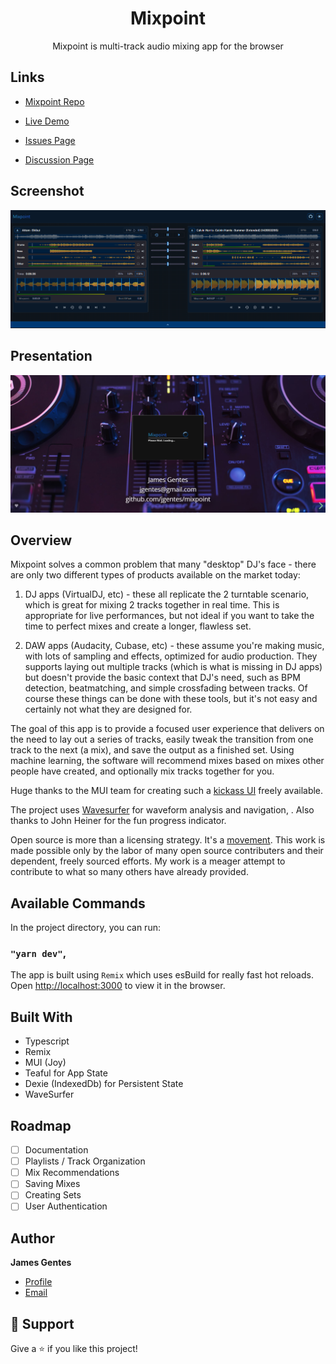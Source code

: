 <h1 align="center">Mixpoint</h1>

<p align="center">Mixpoint is multi-track audio mixing app for the browser</p>

## Links

- [Mixpoint Repo](https://github.com/jgentes/mixpoint)

- [Live Demo](https://mixpoint.jgentes.com)

- [Issues Page](https://github.com/jgentes/mixpoint/issues)

- [Discussion Page](https://github.com/jgentes/mixpoint/discussions)

## Screenshot

![App](public/media/Mixpoint_Screenshot_323.png 'App')

## Presentation

[![Slides](public/media/Presentation_Screenshot_323.png 'Slides')](https://slides.com/jamesgentes/mixpoint-05ab4b)

## Overview

Mixpoint solves a common problem that many "desktop" DJ's face - there are only two different types of products available on the market today:

1. DJ apps (VirtualDJ, etc) - these all replicate the 2 turntable scenario, which is great for mixing 2 tracks together in real time. This is appropriate for live performances, but not ideal if you want to take the time to perfect mixes and create a longer, flawless set.

2. DAW apps (Audacity, Cubase, etc) - these assume you're making music, with lots of sampling and effects, optimized for audio production. They supports laying out multiple tracks (which is what is missing in DJ apps) but doesn't provide the basic context that DJ's need, such as BPM detection, beatmatching, and simple crossfading between tracks. Of course these things can be done with these tools, but it's not easy and certainly not what they are designed for.

The goal of this app is to provide a focused user experience that delivers on the need to lay out a series of tracks, easily tweak the transition from one track to the next (a mix), and save the output as a finished set. Using machine learning, the software will recommend mixes based on mixes other people have created, and optionally mix tracks together for you.

Huge thanks to the MUI team for creating such a [kickass UI](https://mui.com/joy-ui/getting-started/overview/) freely available.

The project uses [Wavesurfer](https://wavesurfer-js.org/) for waveform analysis and navigation, . Also thanks to John Heiner for the fun progress indicator.

Open source is more than a licensing strategy. It's a [movement](https://opensource.stackexchange.com/questions/9805/can-i-license-my-project-with-an-open-source-license-but-disallow-commercial-use). This work is made possible only by the labor of many open source contributers and their dependent, freely sourced efforts. My work is a meager attempt to contribute to what so many others have already provided.

## Available Commands

In the project directory, you can run:

### `"yarn dev"`,

The app is built using `Remix` which uses esBuild for really fast hot reloads. Open [http://localhost:3000](http://localhost:3000) to view it in the browser.

## Built With

- Typescript
- Remix
- MUI (Joy)
- Teaful for App State
- Dexie (IndexedDb) for Persistent State
- WaveSurfer

## Roadmap

- [ ] Documentation
- [ ] Playlists / Track Organization
- [ ] Mix Recommendations
- [ ] Saving Mixes
- [ ] Creating Sets
- [ ] User Authentication

## Author

**James Gentes**

- [Profile](https://github.com/jgentes 'James Gentes')
- [Email](mailto:jgentes@gmail.com?subject=Mixpoint 'Hi!')

## 🤝 Support

Give a ⭐️ if you like this project!
